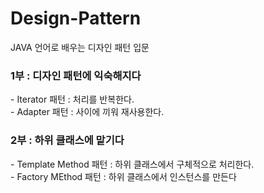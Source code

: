 # Design-Pattern
JAVA 언어로 배우는 디자인 패턴 입문


<h3>1부 : 디자인 패턴에 익숙해지다</h3>
 - Iterator 패턴 : 처리를 반복한다. </br>
 - Adapter 패턴 : 사이에 끼워 재사용한다. </br>
   
<h3>2부 : 하위 클래스에 맡기다</h3>
 - Template Method 패턴 : 하위 클래스에서 구체적으로 처리한다. </br>
 - Factory MEthod 패턴 : 하위 클래스에서 인스턴스를 만든다 </br>

 
